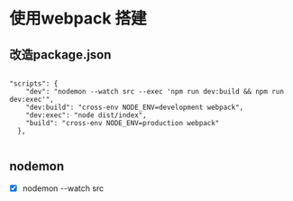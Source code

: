 # 使用webpack 搭建 

## 改造package.json

```shell

"scripts": {
    "dev": "nodemon --watch src --exec 'npm run dev:build && npm run dev:exec'",
    "dev:build": "cross-env NODE_ENV=development webpack",
    "dev:exec": "node dist/index",
    "build": "cross-env NODE_ENV=production webpack"
  },


```
## nodemon

 - [x] nodemon --watch src